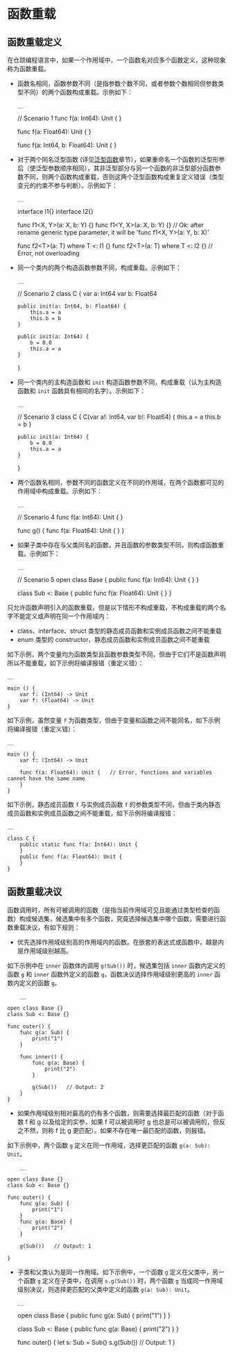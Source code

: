   
# 函数重载

## 函数重载定义

在仓颉编程语言中，如果一个作用域中，一个函数名对应多个函数定义，这种现象称为函数重载。

  * 函数名相同，函数参数不同（是指参数个数不同，或者参数个数相同但参数类型不同）的两个函数构成重载。示例如下：
    
        __
    
    // Scenario 1
    func f(a: Int64): Unit {
    }
    
    func f(a: Float64): Unit {
    }
    
    func f(a: Int64, b: Float64): Unit {
    }
    
  * 对于两个同名泛型函数 \(详见[泛型函数](https://docs.cangjie-lang.cn/docs/1.0.1/user_manual/source_zh_cn/generic/generic_function.html#%E6%B3%9B%E5%9E%8B%E5%87%BD%E6%95%B0)章节），如果重命名一个函数的泛型形参后（使泛型参数顺序相同），其非泛型部分与另一个函数的非泛型部分函数参数不同，则两个函数构成重载，否则这两个泛型函数构成重复定义错误（类型变元的约束不参与判断）。示例如下：
    
        __
    
    interface I1{}
    interface I2{}
    
    func f1\<X, Y\>(a: X, b: Y) {}
    func f1\<Y, X\>(a: X, b: Y) {} // Ok: after rename generic type parameter, it will be 'func f1\<X, Y\>(a: Y, b: X)'
    
    func f2\<T\>(a: T) where T <: I1 {}
    func f2\<T\>(a: T) where T <: I2 {} // Error, not overloading
    
  * 同一个类内的两个构造函数参数不同，构成重载。示例如下：
    
        __
    
    // Scenario 2
    class C {
        var a: Int64
        var b: Float64
    
        public init(a: Int64, b: Float64) {
            this.a = a
            this.b = b
        }
    
        public init(a: Int64) {
            b = 0.0
            this.a = a
        }
    }
    
  * 同一个类内的主构造函数和 `init` 构造函数参数不同，构成重载（认为主构造函数和 `init` 函数具有相同的名字）。示例如下：
    
        __
    
    // Scenario 3
    class C {
        C(var a!: Int64, var b!: Float64) {
            this.a = a
            this.b = b
        }
    
        public init(a: Int64) {
            b = 0.0
            this.a = a
        }
    }
    
  * 两个函数名相同，参数不同的函数定义在不同的作用域，在两个函数都可见的作用域中构成重载。示例如下：
    
        __
    
    // Scenario 4
    func f(a: Int64): Unit {
    }
    
    func g() {
        func f(a: Float64): Unit {
        }
    }
    
  * 如果子类中存在与父类同名的函数，并且函数的参数类型不同，则构成函数重载。示例如下：
    
        __
    
    // Scenario 5
    open class Base {
        public func f(a: Int64): Unit {
        }
    }
    
    class Sub <: Base {
        public func f(a: Float64): Unit {
        }
    }
    
只允许函数声明引入的函数重载，但是以下情形不构成重载，不构成重载的两个名字不能定义或声明在同一个作用域内：

  * class、interface、struct 类型的静态成员函数和实例成员函数之间不能重载
  * enum 类型的 constructor、静态成员函数和实例成员函数之间不能重载

如下示例，两个变量均为函数类型且函数参数类型不同，但由于它们不是函数声明所以不能重载，如下示例将编译报错（重定义错）：
    
    __
    
    main () {
        var f: (Int64) -> Unit
        var f: (Float64) -> Unit
    }
    
如下示例，虽然变量 `f` 为函数类型，但由于变量和函数之间不能同名，如下示例将编译报错（重定义错）：
    
    __
    
    main () {
        var f: (Int64) -> Unit
    
        func f(a: Float64): Unit {   // Error, functions and variables cannot have the same name
        }
    }
    
如下示例，静态成员函数 `f` 与实例成员函数 `f` 的参数类型不同，但由于类内静态成员函数和实例成员函数之间不能重载，如下示例将编译报错：
    
    __
    
    class C {
        public static func f(a: Int64): Unit {
        }
        public func f(a: Float64): Unit {
        }
    }
    
## 函数重载决议

函数调用时，所有可被调用的函数（是指当前作用域可见且能通过类型检查的函数）构成候选集，候选集中有多个函数，究竟选择候选集中哪个函数，需要进行函数重载决议，有如下规则：

  * 优先选择作用域级别高的作用域内的函数。在嵌套的表达式或函数中，越是内层作用域级别越高。

如下示例中在 `inner` 函数体内调用 `g(Sub())` 时，候选集包括 `inner` 函数内定义的函数 `g` 和 `inner` 函数外定义的函数 `g`，函数决议选择作用域级别更高的 `inner` 函数内定义的函数 `g`。
    
        __
    
    open class Base {}
    class Sub <: Base {}
    
    func outer() {
        func g(a: Sub) {
            print("1")
        }
    
        func inner() {
            func g(a: Base) {
                print("2")
            }
    
            g(Sub())   // Output: 2
        }
    }
    
  * 如果作用域级别相对最高的仍有多个函数，则需要选择最匹配的函数（对于函数 f 和 g 以及给定的实参，如果 f 可以被调用时 g 也总是可以被调用的，但反之不然，则称 f 比 g 更匹配）。如果不存在唯一最匹配的函数，则报错。

如下示例中，两个函数 `g` 定义在同一作用域，选择更匹配的函数 `g(a: Sub): Unit`。
    
        __
    
    open class Base {}
    class Sub <: Base {}
    
    func outer() {
        func g(a: Sub) {
            print("1")
        }
        func g(a: Base) {
            print("2")
        }
    
        g(Sub())   // Output: 1
    
    }
    
  * 子类和父类认为是同一作用域。如下示例中，一个函数 `g` 定义在父类中，另一个函数 `g` 定义在子类中，在调用 `s.g(Sub())` 时，两个函数 `g` 当成同一作用域级别决议，则选择更匹配的父类中定义的函数 `g(a: Sub): Unit`。
    
        __
    
    open class Base {
        public func g(a: Sub) { print("1") }
    }
    
    class Sub <: Base {
        public func g(a: Base) {
            print("2")
        }
    }
    
    func outer() {
        let s: Sub = Sub()
        s.g(Sub())   // Output: 1
    }